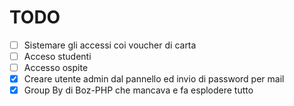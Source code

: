 # TODO

* [ ] Sistemare gli accessi coi voucher di carta
* [ ] Acceso studenti
* [ ] Accesso ospite
* [X] Creare utente admin dal pannello ed invio di password per mail
* [X] Group By di Boz-PHP che mancava e fa esplodere tutto
